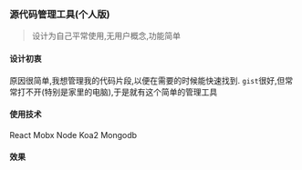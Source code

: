 ### 源代码管理工具(个人版)
> 设计为自己平常使用,无用户概念,功能简单

#### 设计初衷
原因很简单,我想管理我的代码片段,以便在需要的时候能快速找到.
`gist`很好,但常常打不开(特别是家里的电脑),于是就有这个简单的管理工具

#### 使用技术
React Mobx Node Koa2 Mongodb

#### 效果
